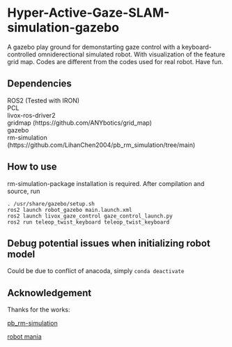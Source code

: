 # Hyper-Active-Gaze-SLAM-simulation-gazebo

A gazebo play ground for demonstarting gaze control with a keyboard-controlled omniderectional simulated robot. With visualization of the feature grid map. Codes are different from the codes used for real robot. Have fun.

## Dependencies

<p>ROS2 (Tested with IRON)
<br>PCL
<br>livox-ros-driver2
<br>gridmap (https://github.com/ANYbotics/grid_map)
<br>gazebo
<br>rm-simulation (https://github.com/LihanChen2004/pb_rm_simulation/tree/main)</p>

## How to use
rm-simulation-package installation is required. After compilation and source, run
```
. /usr/share/gazebo/setup.sh
ros2 launch robot_gazebo main.launch.xml
ros2 launch livox_gaze_control gaze_control_launch.py
ros2 run teleop_twist_keyboard teleop_twist_keyboard
```

## Debug potential issues when initializing robot model 
Could be due to conflict of anacoda, simply `conda deactivate`

## Acknowledgement

Thanks for the works:  

[pb_rm-simulation](https://github.com/LihanChen2004/pb_rm_simulation/tree/main)

[robot mania](https://www.youtube.com/watch?v=76cEpo0pFYU)
